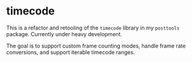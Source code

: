 # timecode

This is a refactor and retooling of the `timecode` library in my `posttools` package.  Currently under heavy development.

The goal is to support custom frame counting modes, handle frame rate conversions, and support iterable timecode ranges.
